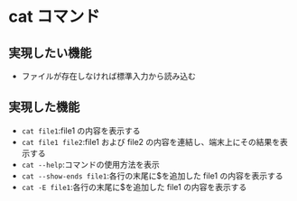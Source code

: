 # cat コマンド

## 実現したい機能

- ファイルが存在しなければ標準入力から読み込む

## 実現した機能

- `cat file1`:file1 の内容を表示する
- `cat file1 file2`:file1 および file2 の内容を連結し、端末上にその結果を表示する
- `cat --help`:コマンドの使用方法を表示
- `cat --show-ends file1`:各行の末尾に$を追加した file1 の内容を表示する
- `cat -E file1`:各行の末尾に$を追加した file1 の内容を表示する
